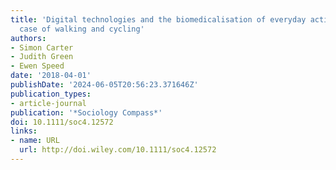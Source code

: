 ```yaml
---
title: 'Digital technologies and the biomedicalisation of everyday activities: The
  case of walking and cycling'
authors:
- Simon Carter
- Judith Green
- Ewen Speed
date: '2018-04-01'
publishDate: '2024-06-05T20:56:23.371646Z'
publication_types:
- article-journal
publication: '*Sociology Compass*'
doi: 10.1111/soc4.12572
links:
- name: URL
  url: http://doi.wiley.com/10.1111/soc4.12572
---
```

